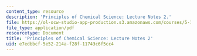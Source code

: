 ```yaml
---
content_type: resource
description: 'Principles of Chemical Science: Lecture Notes 2.'
file: https://ol-ocw-studio-app-production.s3.amazonaws.com/courses/5-111sc-principles-of-chemical-science-fall-2014/e7edbbcf5e52214af28f11743c6f5cc4_MIT5_111F14_Lec2.pdf
file_type: application/pdf
resourcetype: Document
title: 'Principles of Chemical Science: Lecture Notes 2'
uid: e7edbbcf-5e52-214a-f28f-11743c6f5cc4
---
```


